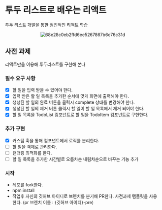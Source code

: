 # 투두 리스트로 배우는 리액트

투두 리스트 개발을 통한 점진적인 리액트 학습

<div align="center">
  
![68e28c0eb2ffd6ee5267867b6c76c31d](https://github.com/co-coding-review/React-Todo/assets/125727432/423fe836-5554-49f6-bab5-0825cd1d0d62)

</div>

## 사전 과제

리액트만을 이용해 투두리스트를 구현해 본다

### 필수 요구 사항

- [x] 할 일을 입력 받을 수 있어야 한다.
- [x] 입력 받은 할 일 목록을 추가한 순서에 맞게 화면에 출력해야 한다.
- [x] 생성된 할 일의 완료 버튼을 클릭시 complete 상태를 변경해야 한다.
- [x] 생성된 할 일의 제거 버튼 클릭시 할 일이 할 일 목록에서 제거 되어야 한다.
- [x] 할 일 목록을 TodoList 컴포넌트로 할 일을 TodoItem 컴포넌트로 구현한다.

### 추가 구현

- [x] 커스텀 훅을 통해 컴포넌트에서 로직를 분리한다.
- [ ] 할 일을 객체로 관리한다.
- [ ] 랜더링 최적화를 한다.
- [ ] 할 일 목록을 추가한 시간별로 오름차순 내림차순으로 바꾸는 기능 추가

### 시작

- 레포를 fork한다.
- npm install
- 작업후 자신의 깃허브 아이디로 브렌치를 분기해 PR한다. 사전과제 탬플릿을 사용한다. (pr 브렌치 이름 : {깃허브 아이디}-pre)

